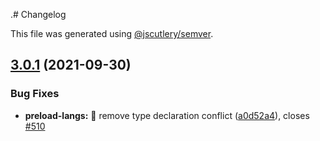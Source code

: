 .# Changelog

This file was generated using [@jscutlery/semver](https://github.com/jscutlery/semver).

## [3.0.1](https://github.com/ngneat/transloco/compare/transloco-preload-langs-3.0.0...transloco-preload-langs-3.0.1) (2021-09-30)

### Bug Fixes

- **preload-langs:** 🐛 remove type declaration conflict ([a0d52a4](https://github.com/ngneat/transloco/commit/a0d52a482efad5c89ac922b03c48c4c8ddbd17bd)), closes [#510](https://github.com/ngneat/transloco/issues/510)
